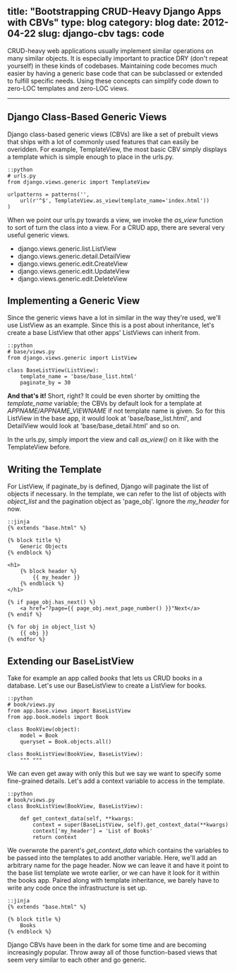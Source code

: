 title: "Bootstrapping CRUD-Heavy Django Apps with CBVs"
type: blog
category: blog
date: 2012-04-22
slug: django-cbv
tags: code
---

CRUD-heavy web applications usually implement similar operations on many
similar objects. It is especially important to practice DRY (don't repeat
yourself) in these kinds of codebases. Maintaining code becomes much easier
by having a generic base code that can be subclassed or extended to fulfill
specific needs. Using these concepts can simplify code down to zero-LOC
templates and zero-LOC views.

---

## Django Class-Based Generic Views

Django class-based generic views (CBVs) are like a set of prebuilt views
that ships with a lot of commonly used features that can easily be
overidden. For example, TemplateView, the most basic CBV simply displays a
template which is simple enough to place in the urls.py.

    ::python
    # urls.py
    from django.views.generic import TemplateView

    urlpatterns = patterns('',
        url(r'^$', TemplateView.as_view(template_name='index.html'))
    )

When we point our urls.py towards a view, we invoke the *as_view* function
to sort of turn the class into a view. For a CRUD app, there are several
very useful generic views.

- django.views.generic.list.ListView
- django.views.generic.detail.DetailView
- django.views.generic.edit.CreateView
- django.views.generic.edit.UpdateView
- django.views.generic.edit.DeleteView

## Implementing a Generic View

Since the generic views have a lot in similar in the way they're used,
we'll use ListView as an example. Since this is a post about inheritance,
let's create a base ListView that other apps' ListViews can inherit from.

    ::python
    # base/views.py
    from django.views.generic import ListView

    class BaseListView(ListView):
        template_name = 'base/base_list.html'
        paginate_by = 30

**And that's it!** Short, right? It could be even shorter by omitting the
*template_name* variable; the CBVs by default look for a template at
*APPNAME/APPNAME_VIEWNAME* if not template name is given. So for this
ListView in the base app, it would look at 'base/base\_list.html', and
DetailView would look at 'base/base\_detail.html' and so on.

In the urls.py, simply import the view and call *as_view()* on it like with
the TemplateView before.

## Writing the Template

For ListView, if paginate\_by is defined, Django will paginate the list of
objects if necessary. In the template, we can refer to the list of objects
with *object\_list* and the pagination object as 'page\_obj'. Ignore the
*my\_header* for now.

    ::jinja
    {% extends "base.html" %}

    {% block title %}
        Generic Objects
    {% endblock %}

    <h1>
        {% block header %}
            {{ my_header }}
        {% endblock %}
    </h1>

    {% if page_obj.has_next() %}
        <a href="?page={{ page_obj.next_page_number() }}"Next</a>
    {% endif %}

    {% for obj in object_list %}
        {{ obj }}
    {% endfor %}

## Extending our BaseListView

Take for example an app called *books* that lets us CRUD books in a
database. Let's use our BaseListView to create a ListView for books.

    ::python
    # book/views.py
    from app.base.views import BaseListView
    from app.book.models import Book

    class BookView(object):
        model = Book
        queryset = Book.objects.all()

    class BookListView(BookView, BaseListView):
        """ """

We can even get away with only this but we say we want to specify some
fine-grained details.  Let's add a context variable to access in the
template.

    ::python
    # book/views.py
    class BookListView(BookView, BaseListView):

        def get_context_data(self, **kwargs:
            context = super(BaseListView, self).get_context_data(**kwargs)
            context['my_header'] = 'List of Books'
            return context

We overwrote the parent's *get_context_data* which contains the variables
to be passed into the templates to add another variable. Here, we'll add an
arbitrary name for the page header. Now we can leave it and have it point
to the base list template we wrote earlier, or we can have it look for it
within the books app.  Paired along with template inheritance, we barely
have to write any code once the infrastructure is set up.

    ::jinja
    {% extends "base.html" %}

    {% block title %}
        Books
    {% endblock %}

Django CBVs have been in the dark for some time and are becoming
increasingly popular. Throw away all of those function-based views that
seem very similar to each other and go generic.

